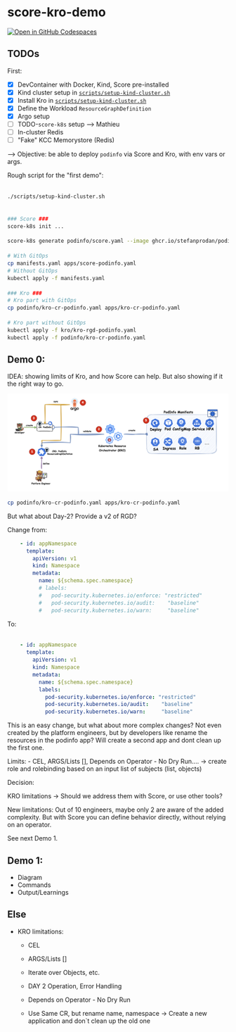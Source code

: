 # score-kro-demo

[![Open in GitHub Codespaces](https://github.com/codespaces/badge.svg)](https://codespaces.new/mathieu-benoit/score-kro-demo)

## TODOs

First:
- [x] DevContainer with Docker, Kind, Score pre-installed
- [x] Kind cluster setup in [`scripts/setup-kind-cluster.sh`](scripts/setup-kind-cluster.sh)
- [x] Install Kro in [`scripts/setup-kind-cluster.sh`](scripts/setup-kind-cluster.sh)
- [x] Define the Workload `ResourceGraphDefinition`
- [x] Argo setup
- [ ] TODO-`score-k8s` setup --> Mathieu
- [ ] In-cluster Redis
- [ ] "Fake" KCC Memorystore (Redis)

--> Objective: be able to deploy `podinfo` via Score and Kro, with env vars or args.

Rough script for the "first demo":
```bash

./scripts/setup-kind-cluster.sh


### Score ###
score-k8s init ...

score-k8s generate podinfo/score.yaml --image ghcr.io/stefanprodan/podinfo:latest --namespace podinfo-app-score --generate-namespace

# With GitOps
cp manifests.yaml apps/score-podinfo.yaml
# Without GitOps
kubectl apply -f manifests.yaml

### Kro ###
# Kro part with GitOps
cp podinfo/kro-cr-podinfo.yaml apps/kro-cr-podinfo.yaml

# Kro part without GitOps
kubectl apply -f kro/kro-rgd-podinfo.yaml
kubectl apply -f podinfo/kro-cr-podinfo.yaml
```


## Demo 0:

IDEA: showing limits of Kro, and how Score can help. But also showing if it the right way to go.

![Demo 0](images/demo-0.png)


```bash
cp podinfo/kro-cr-podinfo.yaml apps/kro-cr-podinfo.yaml
```

But what about Day-2? Provide a v2 of RGD?

Change from:

```yaml
    - id: appNamespace
      template:
        apiVersion: v1
        kind: Namespace
        metadata:
          name: ${schema.spec.namespace}
          # labels:
          #   pod-security.kubernetes.io/enforce: "restricted"
          #   pod-security.kubernetes.io/audit:    "baseline"
          #   pod-security.kubernetes.io/warn:     "baseline"
```
To:

```yaml

    - id: appNamespace
      template:
        apiVersion: v1
        kind: Namespace
        metadata:
          name: ${schema.spec.namespace}
          labels:
            pod-security.kubernetes.io/enforce: "restricted"
            pod-security.kubernetes.io/audit:    "baseline"
            pod-security.kubernetes.io/warn:     "baseline"
```

This is an easy change, but what about more complex changes?
Not even created by the platform engineers, but by developers like rename the resources in the podinfo app?
Will create a second app and dont clean up the first one.

Limits:     - CEL, ARGS/Lists [], Depends on Operator - No Dry Run.... -> create role and rolebinding based on an input list of subjects (list, objects)

Decision:

KRO limitations → Should we address them with Score, or use other tools?

New limitations: Out of 10 engineers, maybe only 2 are aware of the added complexity.
But with Score you can define behavior directly, without relying on an operator.

See next Demo 1.

## Demo 1:

- Diagram
- Commands
- Output/Learnings

## Else

- KRO limitations:
    - CEL
    - ARGS/Lists []
    - Iterate over Objects, etc.
    - DAY 2 Operation, Error Handling
    - Depends on Operator - No Dry Run

    - Use Same CR, but rename name, namespace -> Create a new application and don`t clean up the old one
